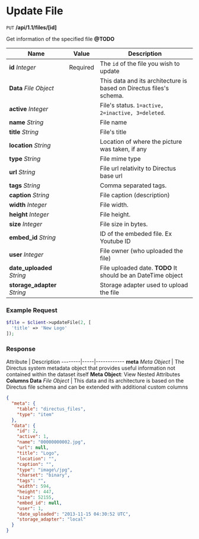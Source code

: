 # Update File

<span class="request">`PUT` **/api/1.1/files/[id]**</span>

<span class="description">Get information of the specified file **@TODO**</span>

<span class="arguments">Name</span> | Value | Description
--------|-----|------------
**id** _Integer_ | <span class="required">Required</span> | The `id` of the file you wish to update
<span class="custom">**Data**</span> _File Object_ | | <span class="custom">This data and its architecture is based on Directus files's schema.</span>
**active** _Integer_            | | File's status. `1=active, 2=inactive, 3=deleted`.
**name** _String_               | | File name
**title** _String_              | | File's title
**location** _String_           | | Location of where the picture was taken, if any
**type** _String_               | | File mime type
**url** _String_                | | File url relativity to Directus base url
**tags** _String_               | | Comma separated tags.
**caption** _String_            | | File caption (description)
**width** _Integer_             | | File width.
**height** _Integer_            | | File height.
**size** _Integer_              | | File size in bytes.
**embed_id** _String_           | | ID of the embeded file. Ex Youtube ID
**user** _Integer_              | | File owner (who uploaded the file)
**date_uploaded** _String_      | | File uploaded date. **TODO** It should be an DateTime object
**storage_adapter** _String_    | | Storage adapter used to upload the file

### Example Request

```php
$file = $client->updateFile(2, [
  'title' => 'New Logo'
]);
```

### Response

<span class="attributes">Attribute</span> | Description
--------|-----|------------
**meta** _Meta Object_ | The Directus system metadata object that provides useful information not contained within the dataset itself <a class="object">**Meta Object**: View Nested Attributes</a>
**Columns Data** _File Object_ | <span class="custom">This data and its architecture is based on the Directus file schema and can be extended with additional custom columns</span>

```json
{
  "meta": {
    "table": "directus_files",
    "type": "item"
  },
  "data": {
    "id": 2,
    "active": 1,
    "name": "00000000002.jpg",
    "url": null,
    "title": "Logo",
    "location": "",
    "caption": "",
    "type": "image\/jpg",
    "charset": "binary",
    "tags": "",
    "width": 594,
    "height": 447,
    "size": 52155,
    "embed_id": null,
    "user": 1,
    "date_uploaded": "2013-11-15 04:30:52 UTC",
    "storage_adapter": "local"
  }
}
```
